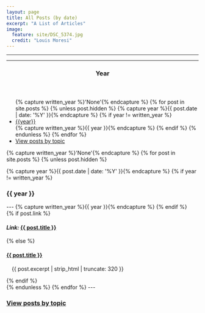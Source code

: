 ```yaml
---
layout: page
title: All Posts (by date)
excerpt: "A List of Articles"
image:
  feature: site/DSC_5374.jpg
  credit: "Louis Moresi"
---
```


<!-- This is how to grab a medium blog -->

---

<div id="retainable-rss-embed"
data-rss="https://medium.com/feed/@lmoresi,https://medium.com/feed/retainable"
data-maxcols="3"
data-layout="slider"
data-poststyle="inline"
data-readmore="Read on"
data-buttonclass="btn btn-primary"
data-offset="-100">
</div>

<script src="https://www.retainable.io/assets/retainable/rss-embed/retainable-rss-embed.js"></script>

---

<section id="table-of-contents" class="toc">
<header>
  <h3>Year</h3>
</header>
<div id="drawer" >
<ul id="markdown-toc">
{% capture written_year %}'None'{% endcapture %}
{% for post in site.posts %}
  {% unless post.hidden %}
    {% capture year %}{{ post.date | date: '%Y' }}{% endcapture %}
    {% if year != written_year %}
      <li> <a href="#{{ year }}"> {{year}} </a> </li>
      {% capture written_year %}{{ year }}{% endcapture %}
    {% endif %}
  {% endunless %}
  {% endfor %}
<li> <a href="{{ site.url }}/pages/ListOfPosts/ByCategory.html"> View posts by topic </a> </li>
</ul>
</div>
</section> <!-- /#table-of-contents -->

{% capture written_year %}'None'{% endcapture %}
{% for post in site.posts %}
{% unless post.hidden %}

{% capture year %}{{ post.date | date: '%Y' }}{% endcapture %}
{% if year != written_year %}
<h3 id="{{year}}">{{ year }}</h3>
---
{% capture written_year %}{{ year }}{% endcapture %}
{% endif %}
<article>
 {% if post.link %}
      <h4 class="link-post"><i>Link: </i><a href="{{ site.url }}{{ post.url }}" title="{{ post.title }}">{{ post.title }}</a>
      <a href="{{ post.link }}" target="_blank" title="{{ post.title }}"><i class="fa fa-link"></i></a></h4>
{% else %}
      <h4><a href="{{ site.url }}{{ post.url }}" title="{{ post.title }}">{{ post.title }}</a></h4>
      <p style="margin-left:1em;">{{ post.excerpt | strip_html | truncate: 320 }}</p>
{% endif %}
</article>
{% endunless %}
{% endfor %}
---

<h3> <a href="{{ site.url }}/pages/ListOfPosts/ByCategory.html"> View posts by topic </a> </h3>
